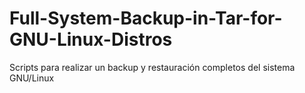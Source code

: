 # Full-System-Backup-in-Tar-for-GNU-Linux-Distros
Scripts para realizar un backup y restauración completos del sistema GNU/Linux
